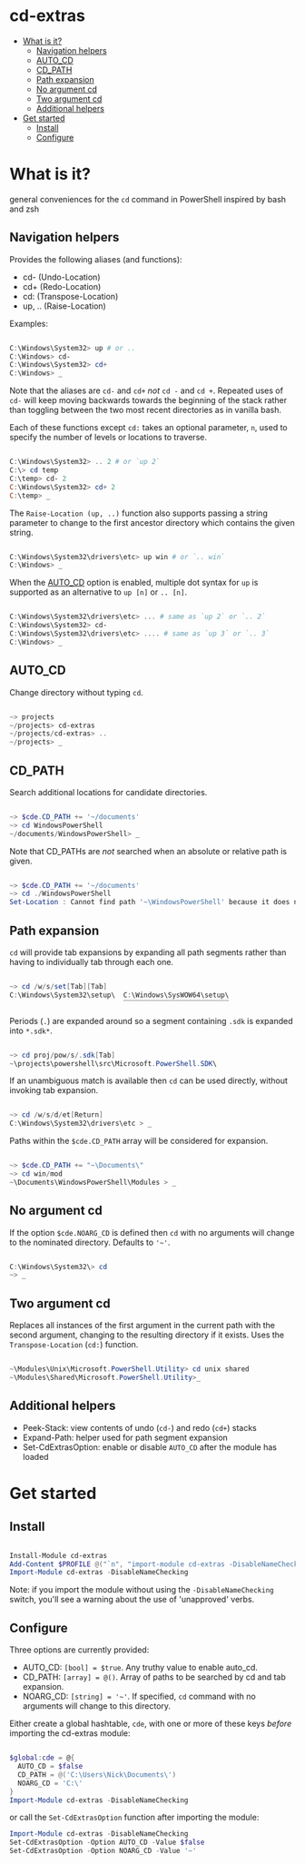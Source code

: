 cd-extras
===

* [What is it?](#what-is-it)
  * [Navigation helpers](#navigation-helpers)
  * [AUTO_CD](#auto_cd)
  * [CD_PATH](#cd_path)
  * [Path expansion](#path_expansion)
  * [No argument cd](#no-argument-cd)
  * [Two argument cd](#two-argument-cd)
  * [Additional helpers](#additional-helpers)
* [Get started](#get-started)
  * [Install](#install)
  * [Configure](#configure)

What is it?
==========
general conveniences for the `cd` command in PowerShell inspired by bash and zsh

Navigation helpers
---------

Provides the following aliases (and functions):

* cd- (Undo-Location)
* cd+ (Redo-Location)
* cd: (Transpose-Location)
* up, .. (Raise-Location)

Examples:

```powershell

C:\Windows\System32> up # or ..
C:\Windows> cd-
C:\Windows\System32> cd+
C:\Windows> _
```

Note that the aliases are `cd-` and `cd+` *not* `cd -` and `cd +`. Repeated uses of `cd-` will keep moving backwards towards the beginning of the stack rather than toggling between the two most recent directories as in vanilla bash.

Each of these functions except `cd:` takes an optional parameter, `n`, used to specify the number of levels
or locations to traverse.

```powershell

C:\Windows\System32> .. 2 # or `up 2`
C:\> cd temp
C:\temp> cd- 2
C:\Windows\System32> cd+ 2
C:\temp> _
```

The `Raise-Location (up, ..)` function also supports passing a string parameter to change to the first ancestor directory which contains the given string.

```powershell

C:\Windows\System32\drivers\etc> up win # or `.. win`
C:\Windows> _
```

When the [AUTO_CD](#auto_cd) option is enabled, multiple dot syntax for `up` is supported as an alternative to `up [n]` or `.. [n]`.

```powershell

C:\Windows\System32\drivers\etc> ... # same as `up 2` or `.. 2`
C:\Windows\System32> cd-
C:\Windows\System32\drivers\etc> .... # same as `up 3` or `.. 3`
C:\Windows> _
```

AUTO_CD
-------

Change directory without typing `cd`.

```powershell

~> projects
~/projects> cd-extras
~/projects/cd-extras> ..
~/projects> _
```

CD_PATH
--------

Search additional locations for candidate directories.

```powershell

~> $cde.CD_PATH += '~/documents'
~> cd WindowsPowerShell
~/documents/WindowsPowerShell> _
```

Note that CD_PATHs are _not_ searched when an absolute or relative path is given.

```powershell

~> $cde.CD_PATH += '~/documents'
~> cd ./WindowsPowerShell
Set-Location : Cannot find path '~\WindowsPowerShell' because it does not exist.
```

Path expansion
-----------

`cd` will provide tab expansions by expanding all path segments rather than having to individually tab through each one.

```powershell

~> cd /w/s/set[Tab][Tab]
C:\Windows\System32\setup\  C:\Windows\SysWOW64\setup\
                            ‾‾‾‾‾‾‾‾‾‾‾‾‾‾‾‾‾‾‾‾‾‾‾‾‾‾
```

Periods (`.`) are expanded around so a segment containing `.sdk` is expanded into `*.sdk*`.

```powershell

~> cd proj/pow/s/.sdk[Tab]
~\projects\powershell\src\Microsoft.PowerShell.SDK\
```

If an unambiguous match is available then `cd` can be used directly, without invoking tab expansion.

```powershell

~> cd /w/s/d/et[Return]
C:\Windows\System32\drivers\etc > _
```

Paths within the `$cde.CD_PATH` array will be considered for expansion.

```powershell

~> $cde.CD_PATH += "~\Documents\"
~> cd win/mod
~\Documents\WindowsPowerShell\Modules > _
```

No argument cd
----------

If the option `$cde.NOARG_CD` is defined then `cd` with no arguments will change to the nominated directory. Defaults to `'~'`.

```powershell

C:\Windows\System32\> cd
~> _
```

Two argument cd
----------

Replaces all instances of the first argument in the current path with the second argument,
changing to the resulting directory if it exists. Uses the `Transpose-Location` (`cd:`) function.

```powershell

~\Modules\Unix\Microsoft.PowerShell.Utility> cd unix shared
~\Modules\Shared\Microsoft.PowerShell.Utility>_
```

Additional helpers
---------

* Peek-Stack: view contents of undo (`cd-`) and redo (`cd+`) stacks
* Expand-Path: helper used for path segment expansion
* Set-CdExtrasOption: enable or disable `AUTO_CD` after the module has loaded

Get started
=======

Install
-------

```powershell

Install-Module cd-extras
Add-Content $PROFILE @("`n", "import-module cd-extras -DisableNameChecking")
Import-Module cd-extras -DisableNameChecking
```

Note: if you import the module without using the `-DisableNameChecking` switch, you'll see a warning about
the use of 'unapproved' verbs.

Configure
--------

Three options are currently provided:

* AUTO_CD: `[bool] = $true`. Any truthy value to enable auto_cd.
* CD_PATH: `[array] = @()`. Array of paths to be searched by cd and tab expansion.
* NOARG_CD: `[string] = '~'`. If specified, `cd` command with no arguments will change to this directory.

Either create a global hashtable, `cde`, with one or more of these keys _before_ importing the cd-extras module:

```powershell

$global:cde = @{
  AUTO_CD = $false
  CD_PATH = @('C:\Users\Nick\Documents\')
  NOARG_CD = 'C:\'
}
Import-Module cd-extras -DisableNameChecking
```

or call the `Set-CdExtrasOption` function after importing the module:

```powershell
Import-Module cd-extras -DisableNameChecking
Set-CdExtrasOption -Option AUTO_CD -Value $false
Set-CdExtrasOption -Option NOARG_CD -Value '~'
```